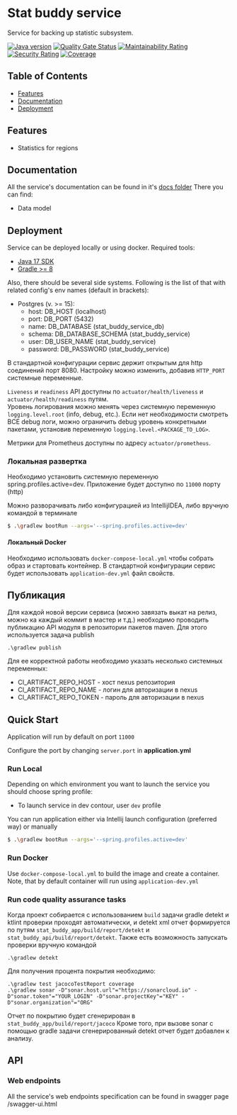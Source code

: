 # Stat buddy service

Service for backing up statistic subsystem.

[![Java version](https://img.shields.io/static/v1?label=Java&message=17&color=blue)](https://sonarcloud.io/summary/new_code?id=stat_buddy_service)
[![Quality Gate Status](https://sonarcloud.io/api/project_badges/measure?project=stat_buddy_service&metric=alert_status)](https://sonarcloud.io/summary/new_code?id=stat_buddy_service)
[![Maintainability Rating](https://sonarcloud.io/api/project_badges/measure?project=stat_buddy_service&metric=sqale_rating)](https://sonarcloud.io/summary/new_code?id=stat_buddy_service)
[![Security Rating](https://sonarcloud.io/api/project_badges/measure?project=stat_buddy_service&metric=security_rating)](https://sonarcloud.io/summary/new_code?id=stat_buddy_service)
[![Coverage](https://sonarcloud.io/api/project_badges/measure?project=stat_buddy_service&metric=coverage)](https://sonarcloud.io/summary/new_code?id=stat_buddy_service)

## Table of Contents
- [Features](#features)
- [Documentation](#documentation)
- [Deployment](#deployment)

## Features
* Statistics for regions

## Documentation

All the service's documentation can be found in it's [docs folder](docs)
There you can find:
- Data model


## Deployment

Service can be deployed locally or using docker. Required tools:
* [Java 17 SDK](https://www.oracle.com/java/technologies/javase/jdk17-archive-downloads.html)
* [Gradle >= 8](https://gradle.org/install/)

Also, there should be several side systems. Following is the list of that with related config's env names (default in brackets):
- Postgres (v. >= 15):
    - host: DB_HOST (localhost)
    - port: DB_PORT (5432)
    - name: DB_DATABASE (stat_buddy_service_db)
    - schema: DB_DATABASE_SСHEMA (stat_buddy_service)
    - user: DB_USER_NAME (stat_buddy_service)
    - password: DB_PASSWORD (stat_buddy_service)
  
В стандартной конфигурации сервис держит открытым для http соединений порт 8080.
Настройку можно изменить, добавив `HTTP_PORT` системные переменные.

`Liveness` и `readiness` API доступны по `actuator/health/liveness` и `actuator/health/readiness` путям.  
Уровень логирования можно менять через системную переменную `logging.level.root` (info, debug, etc.).
Если нет необходимости смотреть ВСЕ debug логи, можно ограничить debug уровень конкретными пакетами,
установив переменную `logging.level.<PACKAGE_TO_LOG>`.

Метрики для Prometheus доступны по адресу `actuator/prometheus`.

### Локальная развертка

Необходимо установить системную переменную spring.profiles.active=dev.
Приложение будет доступно по `11000` порту (http)

Можно разворачивать либо конфигурацией из IntellijIDEA, либо вручную командой в терминале
```bash
$ .\gradlew bootRun --args='--spring.profiles.active=dev'
```

#### Локальный Docker

Необходимо использовать `docker-compose-local.yml` чтобы собрать образ и стартовать контейнер.
В стандартной конфигурации сервис будет использовать `application-dev.yml` файл свойств.


## Публикация

Для каждой новой версии сервиса (можно завязать выкат на релиз, можно ка каждый коммит в мастер и т.д.)
необходимо проводить публикацию API модуля в репозитории пакетов maven.
Для этого используется задача publish
```
.\gradlew publish
```

Для ее корректной работы необходимо указать несколько системных переменных:
- CI_ARTIFACT_REPO_HOST - хост nexus репозитория
- CI_ARTIFACT_REPO_NAME - логин для авторизации в nexus
- CI_ARTIFACT_REPO_TOKEN - пароль для авторизации в nexus

## Quick Start

Application will run by default on port `11000`

Configure the port by changing `server.port` in __application.yml__

### Run Local

Depending on which environment you want to launch the service you should choose
spring profile:
* To launch service in dev contour, user `dev` profile

You can run application either via Intellij launch configuration (preferred way) or
manually
```bash
$ .\gradlew bootRun --args='--spring.profiles.active=dev'
```

### Run Docker

Use `docker-compose-local.yml` to build the image and create a container.
Note, that by default container will run using `application-dev.yml`

### Run code quality assurance tasks

Когда проект собирается с использованием `build` задачи gradle detekt и ktlint проверки проходят автоматически,
и detekt xml отчет формируется по путям `stat_buddy_app/build/report/detekt`
и `stat_buddy_api/build/report/detekt`. Также есть возможность запускать проверки вручную командой
```
.\gradlew detekt
```

Для получения процента покрытия необходимо:
```
.\gradlew test jacocoTestReport coverage
.\gradlew sonar -D"sonar.host.url"="https://sonarcloud.io" -D"sonar.token"="YOUR_LOGIN" -D"sonar.projectKey"="KEY" -D"sonar.organization"="ORG" 
```
Отчет по покрытию будет сгенерирован в `stat_buddy_app/build/report/jacoco`
Кроме того, при вызове sonar с помощью gradle задачи сгенерированный detekt отчет будет добавлен к анализу.

## API

### Web endpoints
All the service's web endpoints specification can be found in swagger page /swagger-ui.html
